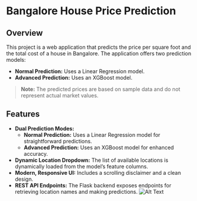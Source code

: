 # Bangalore House Price Prediction

## Overview

This project is a web application that predicts the price per square foot and the total cost of a house in Bangalore. The application offers two prediction models:
- **Normal Prediction:** Uses a Linear Regression model.
- **Advanced Prediction:** Uses an XGBoost model.

> **Note:** The predicted prices are based on sample data and do not represent actual market values.

## Features

- **Dual Prediction Modes:**  
  - **Normal Prediction:** Uses a Linear Regression model for straightforward predictions.
  - **Advanced Prediction:** Uses an XGBoost model for enhanced accuracy.
- **Dynamic Location Dropdown:** The list of available locations is dynamically loaded from the model’s feature columns.
- **Modern, Responsive UI:** Includes a scrolling disclaimer and a clean design.
- **REST API Endpoints:** The Flask backend exposes endpoints for retrieving location names and making predictions.
![Alt Text](image_path)

